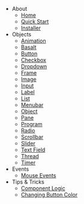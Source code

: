 - About
    - [Home](Home.md)
    - [Quick Start](home/Quick-Start.md)
    - [Installer](home/installer)
- Objects
    - [Animation](objects/Animation.md)
    - [Basalt](objects/Basalt)
    - [Button](objects/Button)
    - [Checkbox](objects/Checkbox)
    - [Dropdown](objects/Dropdown)
    - [Frame](objects/Frame)
    - [Image](objects/Image)
    - [Input](objects/Input)
    - [Label](objects/Label)
    - [List](objects/List)
    - [Menubar](objects/Menubar)
    - [Object](objects/Object)
    - [Pane](objects/Pane)
    - [Program](objects/Program)
    - [Radio](objects/Radio)
    - [Scrollbar](objects/Scrollbar)
    - [Slider](objects/Slider)
    - [Text Field](objects/Textfield)
    - [Thread](objects/Thread)
    - [Timer](objects/Timer)
- Events
    - [Mouse Events](objects/mouseEvents.md)
- Tips & Tricks
    - [Component Logic](tips/logic)
    - [Changing Button Color](tips/buttons)
